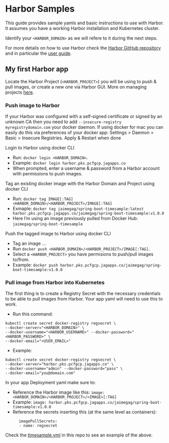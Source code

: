 # Harbor Samples  
This guide provides sample yamls and basic instructions to use with Harbor. It assumes you have a working Harbor installation and Kubernetes cluster.

Identify your `<HARBOR_DOMAIN>` as we will refere to it during the next steps.

For more details on how to use Harbor check the [Harbor GitHub repository](https://github.com/vmware/harbor) and in particular the [user guide](https://github.com/vmware/harbor/blob/master/docs/user_guide.md).

## My first Harbor app
Locate the Harbor Project (`<HARBOR_PROJECT>`) you will be using to push & pull images, or create a new one via Harbor GUI. More on managing projects [here](https://github.com/vmware/harbor/blob/master/docs/user_guide.md#managing-projects).

### Push image to Harbor
If your Harbor was configured with a self-signed certificate or signed by an unknown CA then you need to add `--insecure-registry myregistrydomain.com` your docker daemon.
If using docker for mac you can easily do this via preferences of your docker app: Settings > Daemon > Basic > Insecure Registries. Apply & Restart when done

Login to Harbor using docker CLI
- Run: `docker login <HARBOR_DOMAIN>`.
- Example: `docker login harbor.pks.pcfgcp.jagapps.co`
- When prompted, enter a username & password from a Harbor account with permissions to push images.

Tag an existing docker image with the Harbor Domain and Project using docker CLI
- Run: `docker tag IMAGE[:TAG] <HARBOR_DOMAIN>/<HARBOR_PROJECT>/IMAGE[:TAG]`
- Exmaple: `docker tag jaimegag/spring-boot-timesample:latest harbor.pks.pcfgcp.jagapps.co/jaimegag/spring-boot-timesample:v1.0.0`
- Here I’m using an image previously pulled from Docker Hub: `jaimegag/spring-boot-timesample`

Push the tagged image to Harbor using docker CLI
- Tag an image ...
- Run `docker push <HARBOR_DOMAIN>/<HARBOR_PROJECT>/IMAGE[:TAG]`.
- Select a `<HARBOR_PROJECT>` you have permisions to push/pull images to/from.
- Example: `docker push harbor.pks.pcfgcp.jagapps.co/jaimegag/spring-boot-timesample:v1.0.0`

### Pull image from Harbor into Kubernetes
The first thing is to create a Registry Secret with the necessary credentials to be able to pull images from Harbor. Your app yaml will need to use this to work.
- Run this command:
```
kubectl create secret docker-registry regsecret \
--docker-server="<HARBOR_DOMAIN>" \
--docker-username="<HARBOR_USERNAME>" --docker-password="<HARBOR_PASSWORD>" \
--docker-email="<USER_EMAIL>"
```
- Example:
```
kubectl create secret docker-registry regsecret \
--docker-server="harbor.pks.pcfgcp.jagapps.co" \
--docker-username="admin" --docker-password="pass" \
--docker-email="you@domain.com"
```

In your app Deployment yaml make sure to:
- Reference the Harbor image like this: `image: <HARBOR_DOMAIN>/<HARBOR_PROJECT>/<IMAGE>[:TAG]`
- Example: `image: harbor.pks.pcfgcp.jagapps.co/jaimegag/spring-boot-timesample:v1.0.0`
- Reference the secrets inserting this (at the same level as containers):
```
      imagePullSecrets:
      - name: regsecret
```
Check the [timesample.yml](timesample.yml) in this repo to see an example of the above.
